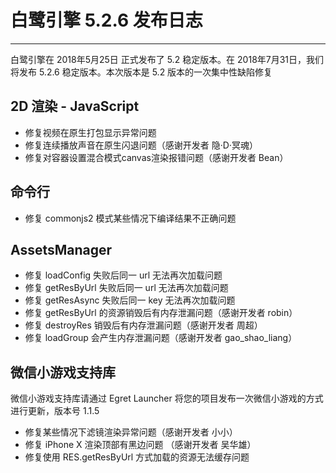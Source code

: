 # 白鹭引擎 5.2.6 发布日志


---


白鹭引擎在 2018年5月25日 正式发布了 5.2 稳定版本。在 2018年7月31日，我们将发布 5.2.6 稳定版本。本次版本是 5.2 版本的一次集中性缺陷修复


## 2D 渲染 - JavaScript 

* 修复视频在原生打包显示异常问题
* 修复连续播放声音在原生闪退问题（感谢开发者 隐·D·冥魂）
* 修复对容器设置混合模式canvas渲染报错问题（感谢开发者 Bean）

## 命令行

* 修复 commonjs2 模式某些情况下编译结果不正确问题

## AssetsManager

* 修复 loadConfig 失败后同一 url 无法再次加载问题
* 修复 getResByUrl 失败后同一 url 无法再次加载问题
* 修复 getResAsync 失败后同一 key 无法再次加载问题
* 修复 getResByUrl 的资源销毁后有内存泄漏问题（感谢开发者 robin）
* 修复 destroyRes 销毁后有内存泄漏问题（感谢开发者 周超）
* 修复 loadGroup 会产生内存泄漏问题（感谢开发者 gao_shao_liang）

## 微信小游戏支持库

微信小游戏支持库请通过 Egret Launcher 将您的项目发布一次微信小游戏的方式进行更新，版本号 1.1.5

* 修复某些情况下滤镜渲染异常问题（感谢开发者 小小）
* 修复 iPhone X 渲染顶部有黑边问题 （感谢开发者 吴华雄）
* 修复使用 RES.getResByUrl 方式加载的资源无法缓存问题
